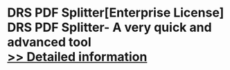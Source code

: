 # DRS PDF Splitter[Enterprise License]<br />DRS PDF Splitter- A very quick and advanced tool<br />[>> Detailed information](https://secure.shareit.com/shareit/product.html?productid=301010185&affiliateid=200057808)